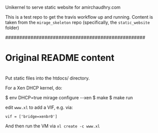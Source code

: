 Unikernel to serve static website for amirchaudhry.com

This is a test repo to get the travis workflow up and running.
Content is taken from the `mirage_skeleton` repo
(specifically, the `static_website` folder)


##################################################
# 
# Original README content
#

Put static files into the htdocs/ directory.

For a Xen DHCP kernel, do:

$ env DHCP=true mirage configure --xen
$ make
$ make run

edit `www.xl` to add a VIF, e.g. via:

```
vif = ['bridge=xenbr0']
```

And then run the VM via `xl create -c www.xl`
